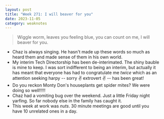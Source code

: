 ```yaml
---
layout: post
title: "Week 271: I will beaver for you"
date: 2023-11-05
category: weaknotes
---
```

> Wiggle worm, leaves you feeling blue, you can count on me, I will beaver for you.

* Chaz is always singing. He hasn't made up these words so much as heard them and made sense of them in his own world.
* My interim Tech Directorship has been de-interimated. The shiny bauble is mine to keep. I was sort indifferent to being an interim, but actually it has meant that everyone has had to congratulate me _twice_ which as an attention seeking harpy -- sorry ✌️ extrovert ✌️ -- has been great!
* Do you reckon Monty Don's houseplants get spider mites? We were doing so well!!!!!
* Chaz had a vomiting bug over the weekend. Just a little Friday night yarfing. So far nobody else in the family has caught it.
* This week at work was _nuts_. 30 minute meetings are good until you have 10 unrelated ones in a day.
